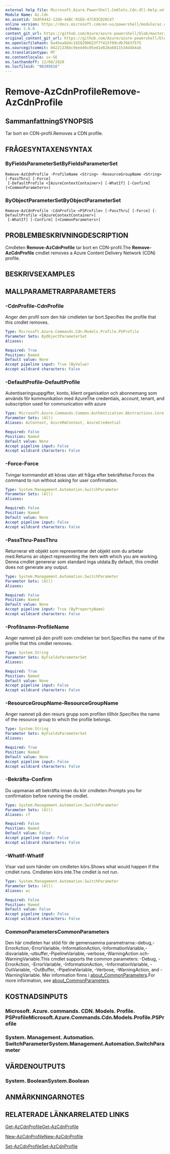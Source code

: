 ```yaml
---
external help file: Microsoft.Azure.PowerShell.Cmdlets.Cdn.dll-Help.xml
Module Name: Az.Cdn
ms.assetid: 3A4F8442-1268-44BC-91ED-47C03CD20C47
online version: https://docs.microsoft.com/en-us/powershell/module/az.cdn/remove-azcdnprofile
schema: 2.0.0
content_git_url: https://github.com/Azure/azure-powershell/blob/master/src/Cdn/Cdn/help/Remove-AzCdnProfile.md
original_content_git_url: https://github.com/Azure/azure-powershell/blob/master/src/Cdn/Cdn/help/Remove-AzCdnProfile.md
ms.openlocfilehash: ba45ea8d4c1b58290623f7f415f09cdb7663f575
ms.sourcegitcommit: 04221336bc9eed46c05ed1e828a6811534d4b4ab
ms.translationtype: MT
ms.contentlocale: sv-SE
ms.lasthandoff: 12/08/2020
ms.locfileid: "98395616"
---
```

# <span data-ttu-id="baa79-101">Remove-AzCdnProfile</span><span class="sxs-lookup"><span data-stu-id="baa79-101">Remove-AzCdnProfile</span></span>

## <span data-ttu-id="baa79-102">Sammanfattning</span><span class="sxs-lookup"><span data-stu-id="baa79-102">SYNOPSIS</span></span>
<span data-ttu-id="baa79-103">Tar bort en CDN-profil.</span><span class="sxs-lookup"><span data-stu-id="baa79-103">Removes a CDN profile.</span></span>

## <span data-ttu-id="baa79-104">FRÅGESYNTAXEN</span><span class="sxs-lookup"><span data-stu-id="baa79-104">SYNTAX</span></span>

### <span data-ttu-id="baa79-105">ByFieldsParameterSet</span><span class="sxs-lookup"><span data-stu-id="baa79-105">ByFieldsParameterSet</span></span>
```
Remove-AzCdnProfile -ProfileName <String> -ResourceGroupName <String> [-PassThru] [-Force]
 [-DefaultProfile <IAzureContextContainer>] [-WhatIf] [-Confirm] [<CommonParameters>]
```

### <span data-ttu-id="baa79-106">ByObjectParameterSet</span><span class="sxs-lookup"><span data-stu-id="baa79-106">ByObjectParameterSet</span></span>
```
Remove-AzCdnProfile -CdnProfile <PSProfile> [-PassThru] [-Force] [-DefaultProfile <IAzureContextContainer>]
 [-WhatIf] [-Confirm] [<CommonParameters>]
```

## <span data-ttu-id="baa79-107">PROBLEMBESKRIVNING</span><span class="sxs-lookup"><span data-stu-id="baa79-107">DESCRIPTION</span></span>
<span data-ttu-id="baa79-108">Cmdleten **Remove-AzCdnProfile** tar bort en CDN-profil.</span><span class="sxs-lookup"><span data-stu-id="baa79-108">The **Remove-AzCdnProfile** cmdlet removes a Azure Content Delivery Network (CDN) profile.</span></span>

## <span data-ttu-id="baa79-109">BESKRIVS</span><span class="sxs-lookup"><span data-stu-id="baa79-109">EXAMPLES</span></span>

## <span data-ttu-id="baa79-110">MALLPARAMETRAR</span><span class="sxs-lookup"><span data-stu-id="baa79-110">PARAMETERS</span></span>

### <span data-ttu-id="baa79-111">-CdnProfile</span><span class="sxs-lookup"><span data-stu-id="baa79-111">-CdnProfile</span></span>
<span data-ttu-id="baa79-112">Anger den profil som den här cmdleten tar bort.</span><span class="sxs-lookup"><span data-stu-id="baa79-112">Specifies the profile that this cmdlet removes.</span></span>

```yaml
Type: Microsoft.Azure.Commands.Cdn.Models.Profile.PSProfile
Parameter Sets: ByObjectParameterSet
Aliases:

Required: True
Position: Named
Default value: None
Accept pipeline input: True (ByValue)
Accept wildcard characters: False
```

### <span data-ttu-id="baa79-113">-DefaultProfile</span><span class="sxs-lookup"><span data-stu-id="baa79-113">-DefaultProfile</span></span>
<span data-ttu-id="baa79-114">Autentiseringsuppgifter, konto, klient organisation och abonnemang som används för kommunikation med Azure</span><span class="sxs-lookup"><span data-stu-id="baa79-114">The credentials, account, tenant, and subscription used for communication with azure</span></span>

```yaml
Type: Microsoft.Azure.Commands.Common.Authentication.Abstractions.Core.IAzureContextContainer
Parameter Sets: (All)
Aliases: AzContext, AzureRmContext, AzureCredential

Required: False
Position: Named
Default value: None
Accept pipeline input: False
Accept wildcard characters: False
```

### <span data-ttu-id="baa79-115">-Force</span><span class="sxs-lookup"><span data-stu-id="baa79-115">-Force</span></span>
<span data-ttu-id="baa79-116">Tvingar kommandot att köras utan att fråga efter bekräftelse.</span><span class="sxs-lookup"><span data-stu-id="baa79-116">Forces the command to run without asking for user confirmation.</span></span>

```yaml
Type: System.Management.Automation.SwitchParameter
Parameter Sets: (All)
Aliases:

Required: False
Position: Named
Default value: None
Accept pipeline input: False
Accept wildcard characters: False
```

### <span data-ttu-id="baa79-117">-PassThru</span><span class="sxs-lookup"><span data-stu-id="baa79-117">-PassThru</span></span>
<span data-ttu-id="baa79-118">Returnerar ett objekt som representerar det objekt som du arbetar med.</span><span class="sxs-lookup"><span data-stu-id="baa79-118">Returns an object representing the item with which you are working.</span></span>
<span data-ttu-id="baa79-119">Denna cmdlet genererar som standard inga utdata.</span><span class="sxs-lookup"><span data-stu-id="baa79-119">By default, this cmdlet does not generate any output.</span></span>

```yaml
Type: System.Management.Automation.SwitchParameter
Parameter Sets: (All)
Aliases:

Required: False
Position: Named
Default value: None
Accept pipeline input: True (ByPropertyName)
Accept wildcard characters: False
```

### <span data-ttu-id="baa79-120">-Profilnamn</span><span class="sxs-lookup"><span data-stu-id="baa79-120">-ProfileName</span></span>
<span data-ttu-id="baa79-121">Anger namnet på den profil som cmdleten tar bort.</span><span class="sxs-lookup"><span data-stu-id="baa79-121">Specifies the name of the profile that this cmdlet removes.</span></span>

```yaml
Type: System.String
Parameter Sets: ByFieldsParameterSet
Aliases:

Required: True
Position: Named
Default value: None
Accept pipeline input: False
Accept wildcard characters: False
```

### <span data-ttu-id="baa79-122">-ResourceGroupName</span><span class="sxs-lookup"><span data-stu-id="baa79-122">-ResourceGroupName</span></span>
<span data-ttu-id="baa79-123">Anger namnet på den resurs grupp som profilen tillhör.</span><span class="sxs-lookup"><span data-stu-id="baa79-123">Specifies the name of the resource group to which the profile belongs.</span></span>

```yaml
Type: System.String
Parameter Sets: ByFieldsParameterSet
Aliases:

Required: True
Position: Named
Default value: None
Accept pipeline input: False
Accept wildcard characters: False
```

### <span data-ttu-id="baa79-124">-Bekräfta</span><span class="sxs-lookup"><span data-stu-id="baa79-124">-Confirm</span></span>
<span data-ttu-id="baa79-125">Du uppmanas att bekräfta innan du kör cmdleten.</span><span class="sxs-lookup"><span data-stu-id="baa79-125">Prompts you for confirmation before running the cmdlet.</span></span>

```yaml
Type: System.Management.Automation.SwitchParameter
Parameter Sets: (All)
Aliases: cf

Required: False
Position: Named
Default value: False
Accept pipeline input: False
Accept wildcard characters: False
```

### <span data-ttu-id="baa79-126">-WhatIf</span><span class="sxs-lookup"><span data-stu-id="baa79-126">-WhatIf</span></span>
<span data-ttu-id="baa79-127">Visar vad som händer om cmdleten körs.</span><span class="sxs-lookup"><span data-stu-id="baa79-127">Shows what would happen if the cmdlet runs.</span></span>
<span data-ttu-id="baa79-128">Cmdleten körs inte.</span><span class="sxs-lookup"><span data-stu-id="baa79-128">The cmdlet is not run.</span></span>

```yaml
Type: System.Management.Automation.SwitchParameter
Parameter Sets: (All)
Aliases: wi

Required: False
Position: Named
Default value: False
Accept pipeline input: False
Accept wildcard characters: False
```

### <span data-ttu-id="baa79-129">CommonParameters</span><span class="sxs-lookup"><span data-stu-id="baa79-129">CommonParameters</span></span>
<span data-ttu-id="baa79-130">Den här cmdleten har stöd för de gemensamma parametrarna:-debug,-ErrorAction,-ErrorVariable,-InformationAction,-InformationVariable,-disvariable,-utbuffer,-PipelineVariable,-verbose,-WarningAction och-WarningVariable.</span><span class="sxs-lookup"><span data-stu-id="baa79-130">This cmdlet supports the common parameters: -Debug, -ErrorAction, -ErrorVariable, -InformationAction, -InformationVariable, -OutVariable, -OutBuffer, -PipelineVariable, -Verbose, -WarningAction, and -WarningVariable.</span></span> <span data-ttu-id="baa79-131">Mer information finns i [about_CommonParameters](http://go.microsoft.com/fwlink/?LinkID=113216).</span><span class="sxs-lookup"><span data-stu-id="baa79-131">For more information, see [about_CommonParameters](http://go.microsoft.com/fwlink/?LinkID=113216).</span></span>

## <span data-ttu-id="baa79-132">KOSTNADS</span><span class="sxs-lookup"><span data-stu-id="baa79-132">INPUTS</span></span>

### <span data-ttu-id="baa79-133">Microsoft. Azure. commands. CDN. Models. Profile. PSProfile</span><span class="sxs-lookup"><span data-stu-id="baa79-133">Microsoft.Azure.Commands.Cdn.Models.Profile.PSProfile</span></span>

### <span data-ttu-id="baa79-134">System. Management. Automation. SwitchParameter</span><span class="sxs-lookup"><span data-stu-id="baa79-134">System.Management.Automation.SwitchParameter</span></span>

## <span data-ttu-id="baa79-135">VÄRDEN</span><span class="sxs-lookup"><span data-stu-id="baa79-135">OUTPUTS</span></span>

### <span data-ttu-id="baa79-136">System. Boolean</span><span class="sxs-lookup"><span data-stu-id="baa79-136">System.Boolean</span></span>

## <span data-ttu-id="baa79-137">ANMÄRKNINGAR</span><span class="sxs-lookup"><span data-stu-id="baa79-137">NOTES</span></span>

## <span data-ttu-id="baa79-138">RELATERADE LÄNKAR</span><span class="sxs-lookup"><span data-stu-id="baa79-138">RELATED LINKS</span></span>

[<span data-ttu-id="baa79-139">Get-AzCdnProfile</span><span class="sxs-lookup"><span data-stu-id="baa79-139">Get-AzCdnProfile</span></span>](./Get-AzCdnProfile.md)

[<span data-ttu-id="baa79-140">New-AzCdnProfile</span><span class="sxs-lookup"><span data-stu-id="baa79-140">New-AzCdnProfile</span></span>](./New-AzCdnProfile.md)

[<span data-ttu-id="baa79-141">Set-AzCdnProfile</span><span class="sxs-lookup"><span data-stu-id="baa79-141">Set-AzCdnProfile</span></span>](./Set-AzCdnProfile.md)


